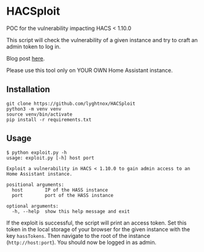 # HACSploit

POC for the vulnerability impacting HACS < 1.10.0

This script will check the vulnerability of a given instance and try to craft an admin token to log in.

Blog post [here](https://lyghtnox.gitlab.io/posts/hacs-exploit/).

Please use this tool only on YOUR OWN Home Assistant instance.

## Installation

```
git clone https://github.com/lyghtnox/HACSploit
python3 -m venv venv
source venv/bin/activate
pip install -r requirements.txt
```

## Usage

```
$ python exploit.py -h
usage: exploit.py [-h] host port

Exploit a vulnerability in HACS < 1.10.0 to gain admin access to an Home Assistant instance.

positional arguments:
  host        IP of the HASS instance
  port        port of the HASS instance

optional arguments:
  -h, --help  show this help message and exit

```

If the exploit is successful, the script will print an access token. Set this token in the local storage of your browser for the given instance with the key `hassTokens`. Then navigate to the root of the instance (`http://host:port`). You should now be logged in as admin.